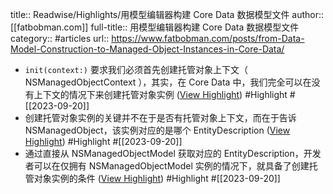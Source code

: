 title:: Readwise/Highlights/用模型编辑器构建 Core Data 数据模型文件
author:: [[fatbobman.com]]
full-title:: 用模型编辑器构建 Core Data 数据模型文件
category:: #articles
url:: https://www.fatbobman.com/posts/from-Data-Model-Construction-to-Managed-Object-Instances-in-Core-Data/

- `init(context:)` 要求我们必须首先创建托管对象上下文（ NSManagedObjectContext ），其实，在 Core Data 中，我们完全可以在没有上下文的情况下来创建托管对象实例 ([View Highlight](https://read.readwise.io/read/01har63f42crsg30maqfxfwc59)) #Highlight #[[2023-09-20]]
- 创建托管对象实例的关键并不在于是否有托管对象上下文，而在于告诉 NSManagedObject，该实例对应的是哪个 EntityDescription ([View Highlight](https://read.readwise.io/read/01har64at3ntee3nym2zs6t0e2)) #Highlight #[[2023-09-20]]
- 通过直接从 NSManagedObjectModel 获取对应的 EntityDescription，开发者可以在仅拥有 NSManagedObjectModel 实例的情况下，就具备了创建托管对象实例的条件 ([View Highlight](https://read.readwise.io/read/01har68q9rvw3m59mcahh56nwa)) #Highlight #[[2023-09-20]]